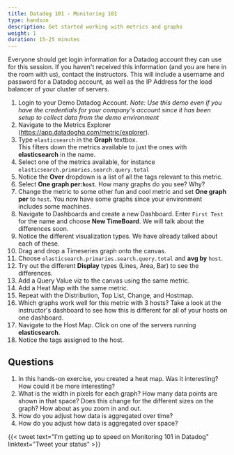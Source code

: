 ```yaml
---
title: Datadog 101 - Monitoring 101
type: handson
description: Get started working with metrics and graphs
weight: 1
duration: 15-25 minutes
---
```

Everyone should get login information for a Datadog account they can use for this session. If you haven't received this information (and you are here in the room with us), contact the instructors. This will include a username and password for a Datadog account, as well as the IP Address for the load balancer of your cluster of servers.

1.  Login to your Demo Datadog Account. *Note: Use this demo even if you have the credentials for your company's account since it has been setup to collect data from the demo environment*
1.  Navigate to the Metrics Explorer (https://app.datadoghq.com/metric/explorer).
1.  Type `elasticsearch` in the **Graph** textbox. <br>
    This filters down the metrics available to just the ones with **elasticsearch** in the name.
1.  Select one of the metrics available, for instance `elasticsearch.primaries.search.query.total`
1.  Notice the **Over** dropdown is a list of all the tags relevant to this metric.
1.  Select **One graph per:`host`**. How many graphs do you see? Why?
1.  Change the metric to some other fun and cool metric and set **One graph per** to `host`. You now have some graphs since your environment includes some machines.
1.  Navigate to Dashboards and create a new Dashboard. Enter `First Test` for the name and choose **New TimeBoard**. We will talk about the differences soon.
1.  Notice the different visualization types. We have already talked about each of these.
1.  Drag and drop a Timeseries graph onto the canvas.
1.  Choose `elasticsearch.primaries.search.query.total` and **avg by** `host`.
1.  Try out the different **Display** types (Lines, Area, Bar) to see the differences.
2.  Add a Query Value viz to the canvas using the same metric.
3.  Add a Heat Map with the same metric.
4.  Repeat with the Distribution, Top List, Change, and Hostmap.
5.  Which graphs work well for this metric with 3 hosts? Take a look at the instructor's dashboard to see how this is different for all of your hosts on one dashboard.
1.  Navigate to the Host Map. Click on one of the servers running **elasticsearch**.
1.  Notice the tags assigned to the host.

## Questions

1.  In this hands-on exercise, you created a heat map. Was it interesting? How could it be more interesting?
1.  What is the width in pixels for each graph? How many data points are shown in that space? Does this change for the different sizes on the graph? How about as you zoom in and out.
1.  How do you adjust how data is aggregated over time?
1.  How do you adjust how data is aggregated over space?

{{< tweet text="I'm getting up to speed on Monitoring 101 in Datadog" linktext="Tweet your status" >}}

